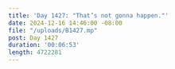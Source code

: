 ```yaml
---
title: 'Day 1427: "That’s not gonna happen."'
date: 2024-12-16 14:46:00 -08:00
file: "/uploads/B1427.mp"
post: Day 1427
duration: '00:06:53'
length: 4722281
---
```


